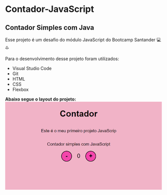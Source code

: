 # Contador-JavaScript
## Contador Simples com Java

Esse projeto é um desafio do módulo JavaScript do Bootcamp Santander 💻♨️ 

Para o desenvolvimento desse projeto foram utilizados:
 - Visual Studio Code
 - Git
 - HTML
 - CSS
 - Flexbox
   
**Abaixo segue o layout do projeto:**
![alt text](https://github.com/SuelenSSantos/Contador-JavaScript/blob/master/assets/print%20contador.png)

